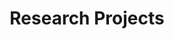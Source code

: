 ---
title: Research Projects
type: landing
translationKey: project
sections:
  - block: markdown
    content:
      title: Research Domains
      subtitle: Pioneering the Future of Control and Robotics
      text: 'Welcome to our research hub, where innovation meets excellence. Our interdisciplinary team is dedicated to pushing the boundaries of technological advancement across multiple domains. Discover our groundbreaking research initiatives and transformative projects in the sections below.'
   
  - block: markdown
    content:
      title: Model Predictive Control 
      subtitle: 
      text: |
        Model Predictive Control (MPC) is an advanced method of process control that has been widely used in industrial applications. Our research particularly focuses on integrating artificial intelligence and data-driven approaches with MPC:
        
        - AI-enhanced MPC algorithms
          * Deep learning for model identification
          * Reinforcement learning for control policy optimization
        
        - Data-driven MPC
          * Data-efficient model learning
          * Online adaptation and learning
        
        - Real-time MPC research
          * Real-time optimization and implementation
          * Distributed and hierarchical MPC
        
        - Applications

    design:
      columns: '2'
    filters:
      tags: 
        - 'Predictive Control'  
    
  
  - block: markdown
    content:
      title: Autonomous Robot 
      subtitle: 
      text: |
        Our autonomous robotics research focuses on developing intelligent robots that can operate independently in complex environments. Key research areas include:
        
        - Robot perception and scene understanding
        - Motion planning and control
        - Human-robot interaction
        - Multi-robot coordination
        - Learning-based robotics
    design:
      columns: '2'
    filters:
      tags:
        - 'Robot'

  - block: markdown
    content:
      title: Intelligent Transportation 
      subtitle: 
      text: |
        Our intelligent transportation research aims to develop advanced solutions for future mobility systems. Key research directions include:
        
        - Traffic flow modeling and prediction
        - Intelligent traffic signal control
        - Connected and autonomous vehicles
        - Smart infrastructure systems
        - Sustainable urban mobility
    design:
      columns: '2'
    filters:
      tags:
        - 'Traffic' 

  - block: portfolio
    content:
      title: Research Projects
      subtitle: Our main research projects
      text: ''
    #   filters:
    #     folders:
    #       - en/project    # 指定正确的项目路径
    #   default_button_index: 0
      buttons:
        - name: Predictive Control
          tag: 'Predictive Control'
        - name: Autonomous Robot
          tag: 'Robot'
        - name: Intelligent Transport
          tag: 'Traffic'
      
    design:
      columns: '1'
      view: showcase
      flip_alt_rows: false
 
---